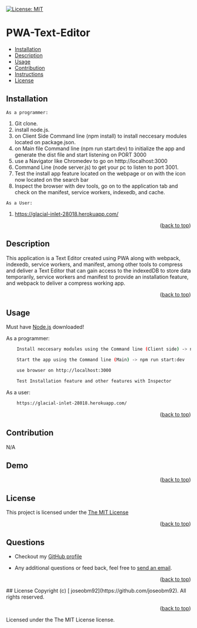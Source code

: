 
<p id="readme-top"></p>

[![License: MIT](https://img.shields.io/badge/License-MIT-yellow.svg)](https://opensource.org/licenses/MIT)
  # PWA-Text-Editor
  
 
  * [Installation](#installation)
  * [Description](#description)
  * [Usage](#usage)
  * [Contribution](#contribution)
  * [Instructions](#instructions)
  * [License](#license)
      
  ## Installation

    As a programmer:

  1. Git clone.
  2. install node.js.
  3. on Client Side Command line (npm install) to install neccesary modules located on package.json.
  4. on Main file Command line (npm run start:dev) to initialize the app and generate the dist file and start listening on PORT 3000
  5. use a Navigator like Chromedev to go on htttp://localhost:3000
  6. Command Line (node server.js) to get your pc to listen to port 3001.
  7. Test the install app feature located on the webpage or on with the icon now located on the search bar
  8. Inspect the browser with dev tools, go on to the application tab and check on the manifest, service workers, indexedb, and cache.
  
    As a User: 

1. https://glacial-inlet-28018.herokuapp.com/

 <p align="right">(<a href="#readme-top">back to top</a>)</p>
    

  ## Description

  This application is a  Text Editor created using PWA along with webpack, indexedb, service workers, and manifest, among other tools to compress and deliver a Text Editor that can gain access to the indexedDB to store data temporarily, service workers and manifest to provide an installation feature, and webpack to deliver a compress working app. 

   <p align="right">(<a href="#readme-top">back to top</a>)</p>

  ## Usage

  Must have [Node.js](https://nodejs.org/en/) downloaded!


  As a programmer:
```sh 
    Install neccesary modules using the Command line (Client side) -> npm install
``` 
```sh 
    Start the app using the Command line (Main) -> npm run start:dev
``` 
```sh 
    use browser on http://localhost:3000
``` 
```sh 
    Test Installation feature and other features with Inspector
```


As a user:

```sh 
    https://glacial-inlet-28018.herokuapp.com/
```


 <p align="right">(<a href="#readme-top">back to top</a>)</p>

  ## Contribution

  N/A

  ## Demo


 <p align="right">(<a href="#readme-top">back to top</a>)</p>
 
  ## License
  This project is licensed under the [The MIT License](https://opensource.org/licenses/MIT)
   <p align="right">(<a href="#readme-top">back to top</a>)</p>
      
  ## Questions
  * Checkout my [GitHub profile](https://github.com/joseobm92)
  
  * Any additional questions or feed back, feel free to [send an email](mailto:joseobm92@gmail.com). 
   <p align="right">(<a href="#readme-top">back to top</a>)</p>
  ## License
  Copyright (c) [ joseobm92](https://github.com/joseobm92). All rights reserved.
   <p align="right">(<a href="#readme-top">back to top</a>)</p>
  
  Licensed under the The MIT License license.